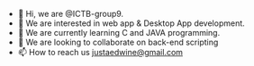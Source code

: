 - 👋 Hi, we are @ICTB-group9.
- 👀 We are interested in web app & Desktop App development.
- 🌱 We are currently learning C and JAVA programming.
- 💞️ We are looking to collaborate on  back-end scripting
- 📫 How to reach us justaedwine@gmail.com


